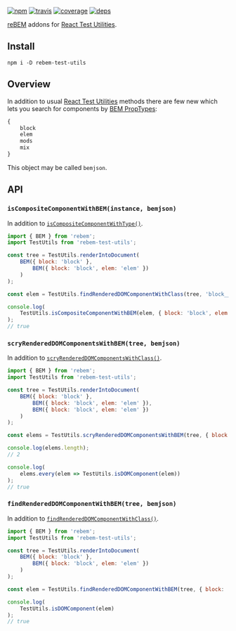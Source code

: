 [![npm](https://img.shields.io/npm/v/rebem-test-utils.svg?style=flat-square)](https://www.npmjs.com/package/rebem-test-utils)
[![travis](http://img.shields.io/travis/rebem/test-utils.svg?style=flat-square)](https://travis-ci.org/rebem/test-utils)
[![coverage](https://img.shields.io/codecov/c/github/rebem/test-utils.svg?style=flat-square)](https://codecov.io/github/rebem/test-utils)
[![deps](https://img.shields.io/gemnasium/rebem/test-utils.svg?style=flat-square)](https://gemnasium.com/rebem/test-utils)

[reBEM](https://github.com/rebem/rebem) addons for [React Test Utilities](https://facebook.github.io/react/docs/test-utils.html).

## Install

```
npm i -D rebem-test-utils
```

## Overview

In addition to usual [React Test Utilities](https://facebook.github.io/react/docs/test-utils.html) methods there are few new which lets you search for components by [BEM PropTypes](https://github.com/rebem/rebem#bem-proptypes):

```js
{
    block
    elem
    mods
    mix
}
```

This object may be called `bemjson`.

## API

### `isCompositeComponentWithBEM(instance, bemjson)`

In addition to [`isCompositeComponentWithType()`](https://facebook.github.io/react/docs/test-utils.html#iscompositecomponentwithtype).

```js
import { BEM } from 'rebem';
import TestUtils from 'rebem-test-utils';

const tree = TestUtils.renderIntoDocument(
    BEM({ block: 'block' },
        BEM({ block: 'block', elem: 'elem' })
    )
);

const elem = TestUtils.findRenderedDOMComponentWithClass(tree, 'block__elem');

console.log(
    TestUtils.isCompositeComponentWithBEM(elem, { block: 'block', elem: 'elem' })
);
// true
```

### `scryRenderedDOMComponentsWithBEM(tree, bemjson)`

In addition to [`scryRenderedDOMComponentsWithClass()`](https://facebook.github.io/react/docs/test-utils.html#scryrendereddomcomponentswithclass).

```js
import { BEM } from 'rebem';
import TestUtils from 'rebem-test-utils';

const tree = TestUtils.renderIntoDocument(
    BEM({ block: 'block' },
        BEM({ block: 'block', elem: 'elem' }),
        BEM({ block: 'block', elem: 'elem' })
    )
);

const elems = TestUtils.scryRenderedDOMComponentsWithBEM(tree, { block: 'block', elem: 'elem' });

console.log(elems.length);
// 2

console.log(
    elems.every(elem => TestUtils.isDOMComponent(elem))
);
// true
```

### `findRenderedDOMComponentWithBEM(tree, bemjson)`

In addition to [`findRenderedDOMComponentWithClass()`](https://facebook.github.io/react/docs/test-utils.html#findrendereddomcomponentwithclass).

```js
import { BEM } from 'rebem';
import TestUtils from 'rebem-test-utils';

const tree = TestUtils.renderIntoDocument(
    BEM({ block: 'block' },
        BEM({ block: 'block', elem: 'elem' })
    )
);

const elem = TestUtils.findRenderedDOMComponentWithBEM(tree, { block: 'block', elem: 'elem' });

console.log(
    TestUtils.isDOMComponent(elem)
);
// true
```
